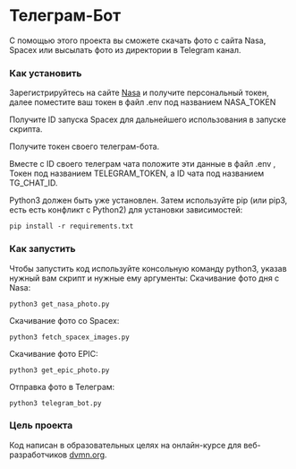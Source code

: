 # Телеграм-Бот
С помощью этого проекта вы сможете скачать фото с сайта Nasa, Spacex или высылать фото из директории в Telegram канал.

### Как установить
Зарегистрируйтесь на сайте [Nasa](https://api.nasa.gov/) и получите персональный токен, далее поместите ваш токен в файл .env под названием NASA_TOKEN

Получите ID запуска Spacex для дальнейшего использования в запуске скрипта.

Получите токен своего телеграм-бота. 

Вместе с ID своего телеграм чата положите эти данные в файл .env , Токен под названием TELEGRAM_TOKEN, а ID чата
под названием TG_CHAT_ID.

Python3 должен быть уже установлен. Затем используйте pip (или pip3, есть есть конфликт с Python2) для установки зависимостей:
```
pip install -r requirements.txt
```
### Как запустить
Чтобы запустить код используйте консольную команду python3, указав нужный вам скрипт и нужные ему аргументы:
Скачивание фото дня с Nasa:
```
python3 get_nasa_photo.py
```
Скачивание фото со Spacex:
```
python3 fetch_spacex_images.py 
```
Скачивание фото EPIC:
```
python3 get_epic_photo.py
```
Отправка фото в Телеграм:
```
python3 telegram_bot.py 
```

### Цель проекта
Код написан в образовательных целях на онлайн-курсе для веб-разработчиков [dvmn.org](https://dvmn.org/).
